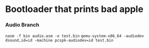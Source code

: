 # Bootloader that prints bad apple
### Audio Branch
```nasm -f bin audio.asm -o test.bin```
```qemu-system-x86_64 -audiodev dsound,id=id -machine pcspk-audiodev=id test.bin```